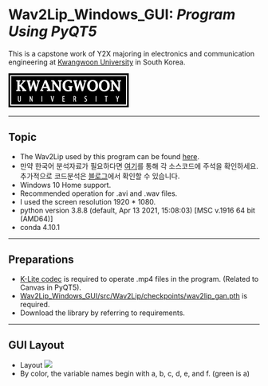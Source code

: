 # **Wav2Lip_Windows_GUI**: *Program Using PyQT5*

This is a capstone work of Y2X majoring in electronics and communication engineering at [Kwangwoon University](www.kw.ac.kr) in South Korea.

![](./readme/kw_logo.png)

-----------
**Topic**
-----------
 - The Wav2Lip used by this program can be found [here](https://github.com/Rudrabha/Wav2Lip).
 - 만약 한국어 분석자료가 필요하다면 [여기](https://github.com/Minjun-KANG/Wav2Lip)를 통해 각 소스코드에 주석을 확인하세요. 추가적으로 코드분석은 [블로그](https://blog.naver.com/ansalsdlf/222277423497)에서 확인할 수 있습니다.
 - Windows 10 Home support.
 - Recommended operation for .avi and .wav files.
 - I used the screen resolution 1920 * 1080.
 - python version 3.8.8 (default, Apr 13 2021, 15:08:03) [MSC v.1916 64 bit (AMD64)]
 - conda 4.10.1
-----------
**Preparations**
-----------
 - [K-Lite codec](https://codecguide.com/download_k-lite_codec_pack_basic.htm) is required to operate .mp4 files in the program. (Related to Canvas in PyQT5). 
 - [Wav2Lip_Windows_GUI/src/Wav2Lip/checkpoints/wav2lip_gan.pth](https://iiitaphyd-my.sharepoint.com/personal/radrabha_m_research_iiit_ac_in/_layouts/15/onedrive.aspx?id=%2Fpersonal%2Fradrabha%5Fm%5Fresearch%5Fiiit%5Fac%5Fin%2FDocuments%2FWav2Lip%5FModels%2Fwav2lip%5Fgan%2Epth&parent=%2Fpersonal%2Fradrabha%5Fm%5Fresearch%5Fiiit%5Fac%5Fin%2FDocuments%2FWav2Lip%5FModels&originalPath=aHR0cHM6Ly9paWl0YXBoeWQtbXkuc2hhcmVwb2ludC5jb20vOnU6L2cvcGVyc29uYWwvcmFkcmFiaGFfbV9yZXNlYXJjaF9paWl0X2FjX2luL0Vkakk3YlpsZ0FwTXFzVm9FVVVYcExzQnhxWGJuNXo4VlRtb3hwNTVZTkRjSUE%5FcnRpbWU9SWlFR0lBZ24yVWc) is required. 
 - Download the library by referring to requirements.


-----------
**GUI Layout**
-----------
 - Layout
![](./readme/layout)
 - By color, the variable names begin with a, b, c, d, e, and f. (green is a)
